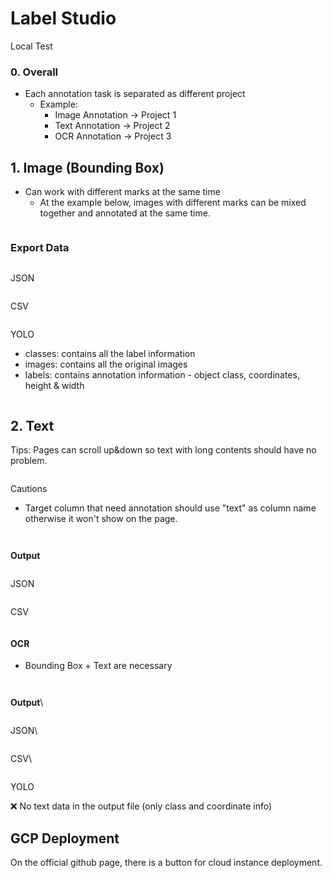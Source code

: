 # Label Studio

Local Test

### 0. Overall

* Each annotation task is separated as different project
  * Example:
    * Image Annotation → Project 1
    * Text Annotation → Project 2
    * OCR Annotation → Project 3

## 1. Image (Bounding Box)

* Can work with different marks at the same time
  * At the example below, images with different marks can be mixed together and annotated at the same time. &#x20;

<figure><img src="../../.gitbook/assets/image (22).png" alt=""><figcaption></figcaption></figure>

### **Export Data**

<figure><img src="../../.gitbook/assets/image (24).png" alt=""><figcaption></figcaption></figure>

JSON

<figure><img src="../../.gitbook/assets/image (25).png" alt=""><figcaption></figcaption></figure>

CSV

<figure><img src="../../.gitbook/assets/image (26).png" alt=""><figcaption></figcaption></figure>

YOLO

* classes: contains all the label information
* images: contains all the original images
* labels: contains annotation information - object class, coordinates, height & width

<figure><img src="../../.gitbook/assets/image (27).png" alt=""><figcaption></figcaption></figure>

## 2. Text

Tips: Pages can scroll up\&down so text with long contents should have no problem.

<figure><img src="../../.gitbook/assets/image (28).png" alt=""><figcaption></figcaption></figure>

Cautions

* Target column that need annotation should use "text" as column name otherwise it won't show on the page.

<figure><img src="../../.gitbook/assets/image (29).png" alt=""><figcaption></figcaption></figure>

<figure><img src="../../.gitbook/assets/image (30).png" alt=""><figcaption></figcaption></figure>

**Output**

<figure><img src="../../.gitbook/assets/image (31).png" alt=""><figcaption></figcaption></figure>

JSON

<figure><img src="../../.gitbook/assets/image (32).png" alt=""><figcaption></figcaption></figure>

CSV

<figure><img src="../../.gitbook/assets/image (33).png" alt=""><figcaption></figcaption></figure>

#### OCR

* Bounding Box + Text are necessary

<figure><img src="../../.gitbook/assets/image (34).png" alt=""><figcaption></figcaption></figure>

<figure><img src="../../.gitbook/assets/image (35).png" alt=""><figcaption></figcaption></figure>

**Output**\


<figure><img src="../../.gitbook/assets/image (36).png" alt=""><figcaption></figcaption></figure>

JSON\


<figure><img src="../../.gitbook/assets/image (37).png" alt=""><figcaption></figcaption></figure>

CSV\


<figure><img src="../../.gitbook/assets/image (38).png" alt=""><figcaption></figcaption></figure>

YOLO

❌ No text data in the output file (only class and coordinate info)



## GCP Deployment

On the official github page, there is a button for cloud instance deployment.&#x20;

<figure><img src="../../.gitbook/assets/image (209).png" alt=""><figcaption></figcaption></figure>
